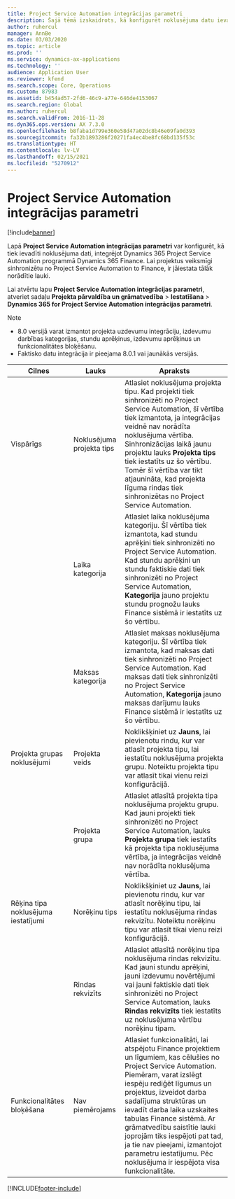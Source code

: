 ```yaml
---
title: Project Service Automation integrācijas parametri
description: Šajā tēmā izskaidrots, kā konfigurēt noklusējuma datu ievadīšanu, kad veicat Microsoft Dynamics 365 for Project Service Automation integrēšanu ar Microsoft Dynamics 365 Finance.
author: ruhercul
manager: AnnBe
ms.date: 03/03/2020
ms.topic: article
ms.prod: ''
ms.service: dynamics-ax-applications
ms.technology: ''
audience: Application User
ms.reviewer: kfend
ms.search.scope: Core, Operations
ms.custom: 87983
ms.assetid: b454ad57-2fd6-46c9-a77e-646de4153067
ms.search.region: Global
ms.author: ruhercul
ms.search.validFrom: 2016-11-28
ms.dyn365.ops.version: AX 7.3.0
ms.openlocfilehash: b8faba1d799e360e58d47a02dc8b46e09fa0d393
ms.sourcegitcommit: fa32b1893286f20271fa4ec4be8fc68bd135f53c
ms.translationtype: HT
ms.contentlocale: lv-LV
ms.lasthandoff: 02/15/2021
ms.locfileid: "5270912"
---
```

# <a name="project-service-automation-integration-parameters"></a>Project Service Automation integrācijas parametri

[!include[banner](../includes/banner.md)]

Lapā **Project Service Automation integrācijas parametri** var konfigurēt, kā tiek ievadīti noklusējuma dati, integrējot Dynamics 365 Project Service Automation programmā Dynamics 365 Finance. Lai projektus veiksmīgi sinhronizētu no Project Service Automation to Finance, ir jāiestata tālāk norādītie lauki.

Lai atvērtu lapu **Project Service Automation integrācijas parametri**, atveriet sadaļu **Projekta pārvaldība un grāmatvedība** \> **Iestatīšana** \> **Dynamics 365 for Project Service Automation integrācijas parametri**. 

> [!NOTE]
> - 8.0 versijā varat izmantot projekta uzdevumu integrāciju, izdevumu darbības kategorijas, stundu aprēķinus, izdevumu aprēķinus un funkcionalitātes bloķēšanu.
> - Faktisko datu integrācija ir pieejama 8.0.1 vai jaunākās versijās.


| Cilnes                    | Lauks                | Apraksts |
|------------------------|----------------------|-------------|
| Vispārīgs                | Noklusējuma projekta tips | Atlasiet noklusējuma projekta tipu. Kad projekti tiek sinhronizēti no Project Service Automation, šī vērtība tiek izmantota, ja integrācijas veidnē nav norādīta noklusējuma vērtība. Sinhronizācijas laikā jaunu projektu lauks **Projekta tips** tiek iestatīts uz šo vērtību. Tomēr šī vērtība var tikt atjaunināta, kad projekta līguma rindas tiek sinhronizētas no Project Service Automation. |
|                        | Laika kategorija        | Atlasiet laika noklusējuma kategoriju. Šī vērtība tiek izmantota, kad stundu aprēķini tiek sinhronizēti no Project Service Automation. Kad stundu aprēķini un stundu faktiskie dati tiek sinhronizēti no Project Service Automation, **Kategorija** jauno projektu stundu prognožu lauks Finance sistēmā ir iestatīts uz šo vērtību. |
|                        | Maksas kategorija         | Atlasiet maksas noklusējuma kategoriju. Šī vērtība tiek izmantota, kad maksas dati tiek sinhronizēti no Project Service Automation. Kad maksas dati tiek sinhronizēti no Project Service Automation, **Kategorija** jauno maksas darījumu lauks Finance sistēmā ir iestatīts uz šo vērtību. |
| Projekta grupas noklusējumi | Projekta veids         | Noklikšķiniet uz **Jauns**, lai pievienotu rindu, kur var atlasīt projekta tipu, lai iestatītu noklusējuma projekta grupu. Noteiktu projekta tipu var atlasīt tikai vienu reizi konfigurācijā. |
|                        | Projekta grupa        | Atlasiet atlasītā projekta tipa noklusējuma projektu grupu. Kad jauni projekti tiek sinhronizēti no Project Service Automation, lauks **Projekta grupa** tiek iestatīts kā projekta tipa noklusējuma vērtība, ja integrācijas veidnē nav norādīta noklusējuma vērtība. |
| Rēķina tipa noklusējuma iestatījumi  | Norēķinu tips         | Noklikšķiniet uz **Jauns**, lai pievienotu rindu, kur var atlasīt norēķinu tipu, lai iestatītu noklusējuma rindas rekvizītu. Noteiktu norēķinu tipu var atlasīt tikai vienu reizi konfigurācijā. |
|                        | Rindas rekvizīts        | Atlasiet atlasītā norēķinu tipa noklusējuma rindas rekvizītu. Kad jauni stundu aprēķini, jauni izdevumu novērtējumi vai jauni faktiskie dati tiek sinhronizēti no Project Service Automation, lauks **Rindas rekvizīts** tiek iestatīts uz noklusējuma vērtību norēķinu tipam. |
| Funkcionalitātes bloķēšana  | Nav piemērojams       | Atlasiet funkcionalitāti, lai atspējotu Finance projektiem un līgumiem, kas cēlušies no Project Service Automation. Piemēram, varat izslēgt iespēju rediģēt līgumus un projektus, izveidot darba sadalījuma struktūras un ievadīt darba laika uzskaites tabulas Finance sistēmā. Ar grāmatvedību saistītie lauki joprojām tiks iespējoti pat tad, ja tie nav pieejami, izmantojot parametru iestatījumu. Pēc noklusējuma ir iespējota visa funkcionalitāte. |


[!INCLUDE[footer-include](../includes/footer-banner.md)]
